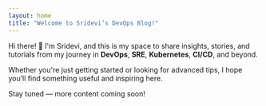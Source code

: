 ```yaml
---
layout: home
title: "Welcome to Sridevi’s DevOps Blog!"
---
```


Hi there! 👋 I'm Sridevi, and this is my space to share insights, stories, and tutorials from my journey in **DevOps**, **SRE**, **Kubernetes**, **CI/CD**, and beyond.

Whether you're just getting started or looking for advanced tips, I hope you’ll find something useful and inspiring here.

Stay tuned — more content coming soon!
